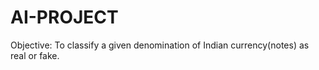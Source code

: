 # AI-PROJECT

Objective:
To classify a given denomination of Indian currency(notes) as real or fake.
